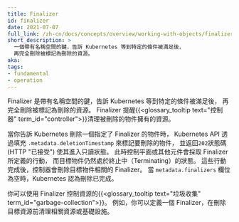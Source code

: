 ```yaml
---
title: Finalizer
id: finalizer
date: 2021-07-07
full_link: /zh-cn/docs/concepts/overview/working-with-objects/finalizers/
short_description: >
  一個帶有名稱空間的鍵，告訴 Kubernetes 等到特定的條件被滿足後，
  再完全刪除被標記為刪除的資源。
aka: 
tags:
- fundamental
- operation
---
```


<!--
---
title: Finalizer
id: finalizer
date: 2021-07-07
full_link: /zh-cn/docs/concepts/overview/working-with-objects/finalizers/
short_description: >
  A namespaced key that tells Kubernetes to wait until specific conditions are met
  before it fully deletes an object marked for deletion.
aka: 
tags:
- fundamental
- operation
-->


<!--
Finalizers are namespaced keys that tell Kubernetes to wait until specific
conditions are met before it fully deletes resources marked for deletion.
Finalizers alert {{<glossary_tooltip text="controllers" term_id="controller">}}
to clean up resources the deleted object owned.
-->
Finalizer 是帶有名稱空間的鍵，告訴 Kubernetes 等到特定的條件被滿足後，
再完全刪除被標記為刪除的資源。
Finalizer 提醒{{<glossary_tooltip text="控制器" term_id="controller">}}清理被刪除的物件擁有的資源。
<!--more-->

<!--
When you tell Kubernetes to delete an object that has finalizers specified for
it, the Kubernetes API marks the object for deletion by populating `.metadata.deletionTimestamp`,
and returns a `202` status code (HTTP "Accepted"). The target object remains in a terminating state while the
control plane, or other components, take the actions defined by the finalizers.
After these actions are complete, the controller removes the relevant finalizers
from the target object. When the `metadata.finalizers` field is empty,
Kubernetes considers the deletion complete.
-->
當你告訴 Kubernetes 刪除一個指定了 Finalizer 的物件時，
Kubernetes API 透過填充 `.metadata.deletionTimestamp` 來標記要刪除的物件，
並返回`202`狀態碼 (HTTP "已接受") 使其進入只讀狀態。
此時控制平面或其他元件會採取 Finalizer 所定義的行動，
而目標物件仍然處於終止中（Terminating）的狀態。
這些行動完成後，控制器會刪除目標物件相關的 Finalizer。
當 `metadata.finalizers` 欄位為空時，Kubernetes 認為刪除已完成。

<!--
You can use finalizers to control {{<glossary_tooltip text="garbage collection" term_id="garbage-collection">}}
of resources. For example, you can define a finalizer to clean up related resources or
infrastructure before the controller deletes the target resource.
-->
你可以使用 Finalizer 控制資源的{{<glossary_tooltip text="垃圾收集" term_id="garbage-collection">}}。
例如，你可以定義一個 Finalizer，在刪除目標資源前清理相關資源或基礎設施。